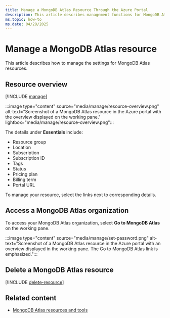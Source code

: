 ```yaml
---
title: Manage a MongoDB Atlas Resource Through the Azure Portal
description: This article describes management functions for MongoDB Atlas in the Azure portal.
ms.topic: how-to
ms.date: 04/28/2025
---
```


# Manage a MongoDB Atlas resource

This article describes how to manage the settings for MongoDB Atlas resources.

## Resource overview

[!INCLUDE [manage](../includes/manage.md)]

:::image type="content" source="media/manage/resource-overview.png" alt-text="Screenshot of a MongoDB Atlas resource in the Azure portal with the overview displayed on the working pane." lightbox="media/manage/resource-overview.png":::

The details under **Essentials** include:

- Resource group
- Location
- Subscription
- Subscription ID
- Tags
- Status
- Pricing plan
- Billing term
- Portal URL

To manage your resource, select the links next to corresponding details.

## Access a MongoDB Atlas organization

To access your MongoDB Atlas organization, select **Go to MongoDB Atlas** on the working pane.

:::image type="content" source="media/manage/set-password.png" alt-text="Screenshot of a MongoDB Atlas resource in the Azure portal with an overview displayed in the working pane. The Go to MongoDB Atlas link is emphasized.":::

## Delete a MongoDB Atlas resource

[!INCLUDE [delete-resource](../includes/delete-resource.md)]

## Related content

- [MongoDB Atlas resources and tools](tools.md)
